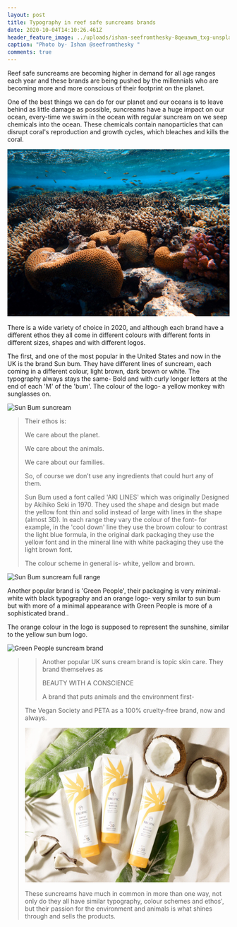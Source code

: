 ```yaml
---
layout: post
title: Typography in reef safe suncreams brands
date: 2020-10-04T14:10:26.461Z
header_feature_image: ../uploads/ishan-seefromthesky-8qeuawm_txg-unsplash.jpg
caption: "Photo by- Ishan @seefromthesky "
comments: true
---
```

Reef safe suncreams are becoming higher in demand for all age ranges each year and these brands are being pushed by the millennials who are becoming more and more conscious of their footprint on the planet. 

One of the best things we can do for our planet and our oceans is to leave behind as little damage as possible, suncreams have a huge impact on our ocean, every-time we swim in the ocean with regular suncream on we seep chemicals into the ocean. These chemicals contain nanoparticles that can disrupt coral's reproduction and growth cycles, which bleaches and kills the coral. 



![Photograph by Francesco Ungaro](../uploads/francesco-ungaro-p0sbmtjxszc-unsplash.jpg)

There is a wide variety of choice in 2020, and although each brand have a different ethos they all come in different colours with different fonts in different sizes, shapes and with different logos. 

The first, and one of the most popular in the United States and now in the UK is the brand Sun bum. They have different lines of suncream, each coming in a different colour, light brown, dark brown or white. The typography always stays the same- Bold and with curly longer letters at the end of each 'M' of the 'bum'. The colour of the logo- a yellow monkey with sunglasses on. 

![Sun Bum suncream](../uploads/sun-bum.jpeg)

> Their ethos is: 
>
> We care about the planet.
>
> We care about the animals.
>
> We care about our families.
>
> So, of course we don’t use any ingredients that could hurt any of them.
>
> Sun Bum used a font called 'AKI LINES' which was originally Designed by Akihiko Seki in 1970. They used the shape and design but made the yellow font thin and solid instead of large with lines in the shape (almost 3D). In each range they vary the colour of the font- for example, in the 'cool down' line they use the brown colour to contrast the light blue formula, in the original dark packaging they use the yellow font and in the mineral line with white packaging they use the light brown font. 
>
> The colour scheme in general is- white, yellow and brown.

![Sun Bum suncream full range](../uploads/sunbum-2.jpg)

Another popular brand is 'Green People', their packaging is very minimal- white with black typography and an orange logo- very similar to sun bum but with more of a minimal appearance with Green People is more of a sophisticated brand.. 

The orange colour in the logo is supposed to represent the sunshine, similar to the yellow sun bum logo. 

![Green People suncream brand ](../uploads/green-people-1.png)

> > Another popular UK suns cream brand is topic skin care. They brand themselves as
> >
> >  BEAUTY WITH A CONSCIENCE
> >
> > A brand that puts animals and the environment first- 
>
> The Vegan Society and PETA as a 100% cruelty-free brand, now and always.
>
> ![](../uploads/reef-suncream.webp)
>
> These suncreams have much in common in more than one way, not only do they all have similar typography, colour schemes and ethos', but their passion for the environment and animals is what shines through and sells the products.